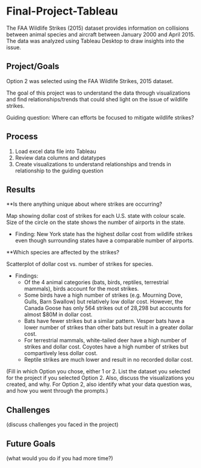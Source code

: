 # Final-Project-Tableau

The FAA Wildlife Strikes (2015) dataset provides information on collisions between animal species and aircraft between January 2000 and April 2015. The data was analyzed using Tableau Desktop to draw insights into the issue.

## Project/Goals

Option 2 was selected using the FAA Wildlife Strikes, 2015 dataset. 

The goal of this project was to understand the data through visualizations and find relationships/trends that could shed light on the issue of wildlife strikes.

Guiding question: Where can efforts be focused to mitigate wildlife strikes?

## Process

1. Load excel data file into Tableau
1. Review data columns and datatypes
1. Create visualizations to understand relationships and trends in relationship to the guiding question

## Results

**Is there anything unique about where strikes are occurring?

Map showing dollar cost of strikes for each U.S. state with colour scale. Size of the circle on the state shows the number of airports in the state.

* Finding: New York state has the highest dollar cost from wildlife strikes even though surrounding states have a comparable number of airports.

**Which species are affected by the strikes?

Scatterplot of dollar cost vs. number of strikes for species.

* Findings: 
    * Of the 4 animal categories (bats, birds, reptiles, terrestrial mammals), birds account for the most strikes. 
    * Some birds have a high number of strikes (e.g. Mourning Dove, Gulls, Barn Swallow) but relatively low dollar cost. However, the Canada Goose has only 564 strikes out of 28,298 but accounts for almost $80M in dollar cost.
    * Bats have fewer strikes but a similar pattern. Vesper bats have a lower number of strikes than other bats but result in a greater dollar cost.
    * For terrestrial mammals, white-tailed deer have a high number of strikes and dollar cost. Coyotes have a high number of strikes but compartively less dollar cost.
    * Reptile strikes are much lower and result in no recorded dollar cost.



(Fill in which Option you chose, either 1 or 2. List the dataset you selected for the project if you selected Option 2. Also, discuss the visualizations you created, and why. For Option 2, also identify what your data question was, and how you went through the prompts.)

## Challenges 
(discuss challenges you faced in the project)

## Future Goals
(what would you do if you had more time?)
